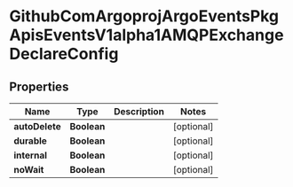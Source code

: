 

# GithubComArgoprojArgoEventsPkgApisEventsV1alpha1AMQPExchangeDeclareConfig


## Properties

Name | Type | Description | Notes
------------ | ------------- | ------------- | -------------
**autoDelete** | **Boolean** |  |  [optional]
**durable** | **Boolean** |  |  [optional]
**internal** | **Boolean** |  |  [optional]
**noWait** | **Boolean** |  |  [optional]



